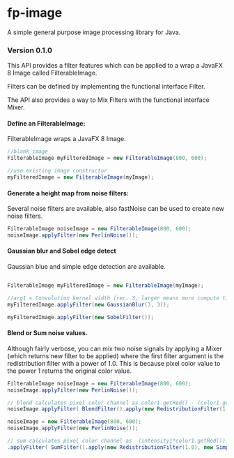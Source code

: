 # fp-image
A simple general purpose image processing library for Java.

### Version 0.1.0
This API provides a filter features which can be applied to a wrap a JavaFX 8 Image called FilterableImage.

Filters can be defined by implementing the functional interface Filter.

The API also provides a way to Mix Filters with the functional interface Mixer.

#### Define an FilterableImage:

FilterableImage wraps a JavaFX 8 Image.

```java
//blank image
FilterableImage myFilteredImage = new FilterableImage(800, 600);

//use existing image constructor
myFilteredImage = new FilterableImage(myImage);
```

#### Generate a height map from noise filters:

Several noise filters are available, also fastNoise can be used to create new noise filters.

```java
FilterableImage noiseImage = new FilterableImage(800, 600);
noiseImage.applyFilter(new PerlinNoise());
```

#### Gaussian blur and Sobel edge detect

Gaussian blue and simple edge detection are available.

```java

FilterableImage myFilteredImage = new FilterableImage(myImage);

//arg1 = Convolution kernel width (rec. 3, larger means more compute time), arg2 = standard deviation. 
myFilteredImage.applyFilter(new GaussianBlur(3, 3));

myFilteredImage.applyFilter(new SobelFilter());
```
 
#### Blend or Sum noise values.

Although fairly verbose, you can mix two noise signals by applying a Mixer (which returns new filter to be applied) where the first filter argument is the redistribution filter with a power of 1.0. This is because pixel color value to the power 1 returns the original color value.

```java
FilterableImage noiseImage = new FilterableImage(800, 600);
noiseImage.applyFilter(new PerlinNoise());

// blend calculates pixel color channel as color1.getRed() - (color1.getRed() - color2.getRed())/2
noiseImage.applyFilter( BlendFilter().apply(new RedistributionFilter(1.0), new SimplexNoise(2)) )

noiseImage = new FilterableImage(800, 600);
noiseImage.applyFilter(new PerlinNoise());

// sum calculates pixel color channel as  (intensity1*color1.getRed()) + (intensity2*color2.getRed())
.applyFilter( SumFilter().apply(new RedistributionFilter(1.0), new SimplexNoise(2)) )
```




